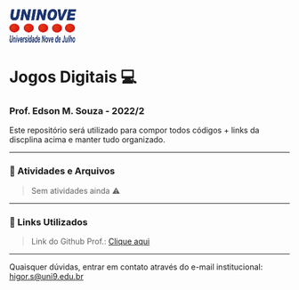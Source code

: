 <img src="https://github.com/HigorRoc/ImagensUtilizadas/blob/main/logos/LogoUninove.png" width="120" height="60">

# Jogos Digitais :computer:
###  Prof. Edson M. Souza - 2022/2

Este repositório será utilizado para compor todos códigos + links da discplina acima e manter tudo organizado.

---

### :pushpin: Atividades e Arquivos
> Sem atividades ainda :warning:

---

### :pushpin: Links Utilizados
> Link do Github Prof.: [Clique aqui](https://github.com/EdsonMSouza)

---

Quaisquer dúvidas, entrar em contato através do e-mail institucional: 
higor.s@uni9.edu.br
